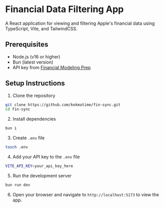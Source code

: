# Financial Data Filtering App

A React application for viewing and filtering Apple's financial data using TypeScript, Vite, and TailwindCSS.

## Prerequisites

- Node.js (v16 or higher)
- Bun (latest version)
- API key from [Financial Modeling Prep](https://financialmodelingprep.com/developer/docs/)

## Setup Instructions

1. Clone the repository
```bash
git clone https://github.com/kekmatime/fin-sync.git
cd fin-sync
```

2. Install dependencies
```bash
bun i
```

3. Create `.env` file
```bash
touch .env
```

4. Add your API key to the `.env` file
```bash
VITE_API_KEY=your_api_key_here
```

5. Run the development server
```bash
bun run dev
```

6. Open your browser and navigate to `http://localhost:5173` to view the app.